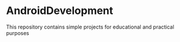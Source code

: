 # AndroidDevelopment
This repository contains simple projects for educational and practical purposes
